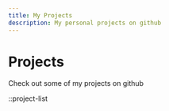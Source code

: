 ```yaml
---
title: My Projects
description: My personal projects on github
---
```


# Projects

Check out some of my projects on github

::project-list
